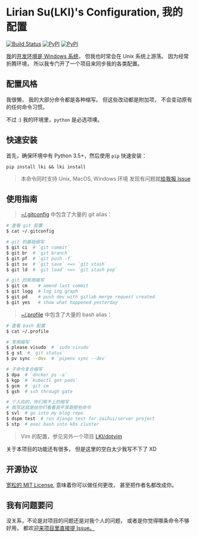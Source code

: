 # Lirian Su(LKI)'s Configuration, 我的配置

[![Build Status][badge-build]][github] [![PyPI][badge-pypi]][pypi] [![PyPI][badge-version]][pypi]

[我][me]的[开发环境是 Windows 系统][win-env]，
但我也时常会在 Unix 系统上游荡。
因为经常折腾环境，
所以我专门开了一个项目来同步我的各类配置。


## 配置风格

我很懒，
我的大部分命令都是各种缩写。
但这些改动都是附加项，
不会变动原有的任何命令习惯。

不过 :)
我的环境里，`python` 是必选项噢。


## 快速安装

首先，确保环境中有 Python 3.5+，然后使用 `pip` 快速安装：

```
pip install lki && lki install
```

> 本命令同时支持 Unix, MacOS, Windows 环境
> 发现有问题就[给我报 Issue][issue]


## 使用指南

> [~/.gitconfig](/.gitconfig) 中包含了大量的 git alias：

``` bash
# 查看 git 配置
$ cat ~/.gitconfig

# git 的基础缩写
$ git ci  # `git commit`
$ git br  # `git branch`
$ git pf  # `git push -f`
$ git sv  # `git save` <=> `git stash`
$ git ld  # `git load` <=> `git stash pop`

# git 的常用缩写
$ git cm    # amend last commit
$ git logg  # log ing graph
$ git pd    # push dev with gitlab merge request created
$ git yes   # show what happened yesterday
```

> [~/.profile](/.profile) 中包含了大量的 bash alias：
``` bash
# 查看 bash 配置
$ cat ~/.profile

# 常用缩写
$ please visudo  # `sudo visudo`
$ g st  # `git status`
$ pv sync --dev  # `pipenv sync --dev`

# 子命令复合缩写
$ dpa  # `docker ps -a`
$ kgp  # `kubectl get pods`
$ gcm  # `git cm`
$ gsh  # ssh through gate

# 个人向的，你们用不上的缩写
# 我写这就是给你们看看我平常跑那些命令
$ svl  # go into my blog repo
$ dspm test  # run django test for zaihui/server project
$ stp  # exec bash into k8s cluster
```

> Vim 的配置，参见另外一个项目 [LKI/dotvim][dotvim]

关于本项目的功能还有很多，
但是这里的空白太少我写不下了 XD


## 开源协议

[宽松的 MIT License][license],
意味着你可以做任何更改，
甚至把作者名都改成你。


## 我有问题要问

没关系，不论是对项目的问题还是对我个人的问题，
或者是你觉得哪条命令不够好用，
都欢迎[来项目里直接提 Issue。][issue]


[badge-build]: https://github.com/LKI/LKI/workflows/Build/badge.svg
[badge-pypi]: https://img.shields.io/pypi/v/lki.svg
[badge-version]: https://img.shields.io/pypi/pyversions/LKI.svg
[dotvim]: https://github.com/LKI/dotvim
[github]: https://github.com/LKI/LKI
[issue]: https://github.com/LKI/LKI/issues/new
[license]: https://github.com/LKI/LKI/blob/master/LICENSE
[me]: https://www.liriansu.com/about
[pypi]: https://pypi.python.org/pypi/lki
[win-env]: https://www.liriansu.com/windows-dev-env
